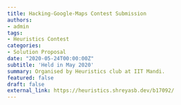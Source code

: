 ```yaml
---
title: Hacking-Google-Maps Contest Submission
authors: 
- admin
tags:
- Heuristics Contest
categories:
- Solution Proposal
date: "2020-05-24T00:00:00Z"
subtitle: 'Held in May 2020'
summary: Organised by Heuristics club at IIT Mandi.
featured: false
draft: false
external_link: https://heuristics.shreyasb.dev/b17092/
--- 
```

